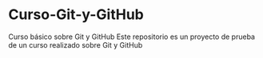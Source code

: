 # Curso-Git-y-GitHub
Curso básico sobre Git y GitHub
Este repositorio es un proyecto de prueba de un curso realizado sobre Git y GitHub
